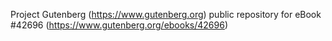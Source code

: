 Project Gutenberg (https://www.gutenberg.org) public repository for eBook #42696 (https://www.gutenberg.org/ebooks/42696)
